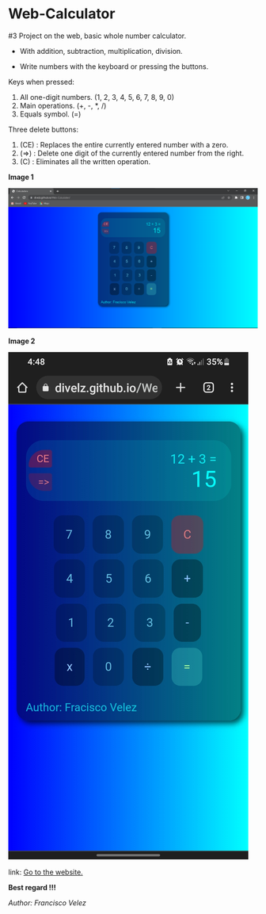 # Web-Calculator

#3 Project on the web, basic whole number calculator.

* With addition, subtraction, multiplication, division.

* Write numbers with the keyboard or pressing the buttons.

Keys when pressed:
1. All one-digit numbers. (1, 2, 3, 4, 5, 6, 7, 8, 9, 0)
2. Main operations. (+, -, *, /)
2. Equals symbol. (=)

Three delete buttons:
1. (CE) : Replaces the entire currently entered number with a zero.
2. (=>) : Delete one digit of the currently entered number from the right.
3. (C) : Eliminates all the written operation.

**Image 1**

![Image1](./Image1.png)

**Image 2**

![Image1](./Image2.jpg)

link: [Go to the website.](https://divelz.github.io/Web-Calculator/)

**Best regard !!!**

<cite>Author: Francisco Velez</cite>
